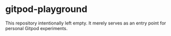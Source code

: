 # gitpod-playground
This repository intentionally left empty. It merely serves as an entry point for personal Gitpod experiments.
